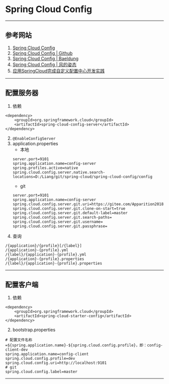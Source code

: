 # Spring Cloud Config

---
## 参考网站
1. [Spring Cloud Config](https://cloud.spring.io/spring-cloud-config/reference/html/)
2. [Spring Cloud Config | Github](https://github.com/spring-cloud/spring-cloud-config)
3. [Spring Cloud Config | Baeldung](https://www.baeldung.com/?s=Spring+Cloud+Config)
4. [Spring Cloud Config | 风的姿态](https://www.cnblogs.com/fengzheng/p/11242128.html)
5. [应用SpringCloud完成自定义配置中心开发实践](https://www.imooc.com/learn/1135)
---
## 配置服务器
1. 依赖
```
<dependency>
    <groupId>org.springframework.cloud</groupId>
    <artifactId>spring-cloud-config-server</artifactId>
</dependency>
```
2. `@EnableConfigServer`
3. application.properties
    - 本地
    ```properties
    server.port=9101
    spring.application.name=config-server
    spring.profiles.active=native
    spring.cloud.config.server.native.search-locations=D:/Liang/git/spring-cloud/spring-cloud-config/config
    ```
    - git
    ```properties
    server.port=9101
    spring.application.name=config-server
    spring.cloud.config.server.git.uri=https://gitee.com/Apparition2018/config.git
    spring.cloud.config.server.git.clone-on-start=true
    spring.cloud.config.server.git.default-label=master
    spring.cloud.config.server.git.search-paths=
    spring.cloud.config.server.git.username=
    spring.cloud.config.server.git.passphrase=
    ```
4. 查询
```
/{application}/{profile}[/{label}]
/{application}-{profile}.yml
/{label}/{application}-{profile}.yml
/{application}-{profile}.properties
/{label}/{application}-{profile}.properties
```
---
## 配置客户端
1. 依赖
```
<dependency>
    <groupId>org.springframework.cloud</groupId>
    <artifactId>spring-cloud-starter-config</artifactId>
</dependency>

```
2. bootstrap.properties
```properties
# 配置文件名称=${spring.application.name}-${spring.cloud.config.profile}，即：config-client-dev
spring.application.name=config-client
spring.cloud.config.profile=dev
spring.cloud.config.uri=http://localhost:9101
# git
spring.cloud.config.label=master
```
--- 